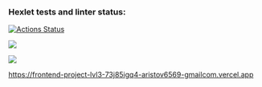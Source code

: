 ### Hexlet tests and linter status:
[![Actions Status](https://github.com/Saga6569/frontend-project-lvl3/workflows/hexlet-check/badge.svg)](https://github.com/Saga6569/frontend-project-lvl3/actions)

<a href="https://codeclimate.com/github/Saga6569/frontend-project-lvl3/maintainability"><img src="https://api.codeclimate.com/v1/badges/9855d9547177676b212e/maintainability" /></a>

<a href="https://codeclimate.com/github/Saga6569/frontend-project-lvl3/test_coverage"><img src="https://api.codeclimate.com/v1/badges/9855d9547177676b212e/test_coverage" /></a>

https://frontend-project-lvl3-73j85igq4-aristov6569-gmailcom.vercel.app